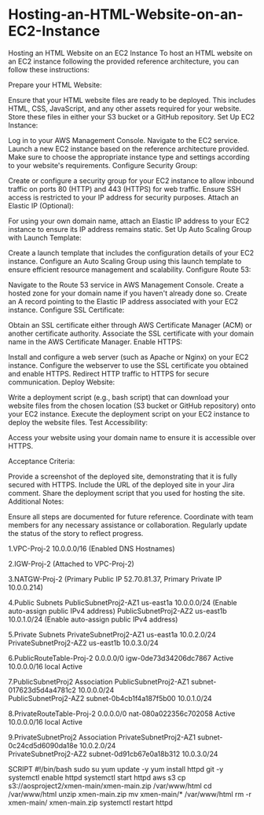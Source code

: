 # Hosting-an-HTML-Website-on-an-EC2-Instance
Hosting an HTML Website on an EC2 Instance
To host an HTML website on an EC2 instance following the provided reference architecture, you can follow these instructions:

Prepare your HTML Website:

Ensure that your HTML website files are ready to be deployed. This includes HTML, CSS, JavaScript, and any other assets required for your website.
Store these files in either your S3 bucket or a GitHub repository.
Set Up EC2 Instance:

Log in to your AWS Management Console.
Navigate to the EC2 service.
Launch a new EC2 instance based on the reference architecture provided. Make sure to choose the appropriate instance type and settings according to your website's requirements.
Configure Security Group:

Create or configure a security group for your EC2 instance to allow inbound traffic on ports 80 (HTTP) and 443 (HTTPS) for web traffic.
Ensure SSH access is restricted to your IP address for security purposes.
Attach an Elastic IP (Optional):

For using your own domain name, attach an Elastic IP address to your EC2 instance to ensure its IP address remains static.
Set Up Auto Scaling Group with Launch Template:

Create a launch template that includes the configuration details of your EC2 instance.
Configure an Auto Scaling Group using this launch template to ensure efficient resource management and scalability.
Configure Route 53:

Navigate to the Route 53 service in AWS Management Console.
Create a hosted zone for your domain name if you haven't already done so.
Create an A record pointing to the Elastic IP address associated with your EC2 instance.
Configure SSL Certificate:

Obtain an SSL certificate either through AWS Certificate Manager (ACM) or another certificate authority.
Associate the SSL certificate with your domain name in the AWS Certificate Manager.
Enable HTTPS:

Install and configure a web server (such as Apache or Nginx) on your EC2 instance.
Configure the webserver to use the SSL certificate you obtained and enable HTTPS.
Redirect HTTP traffic to HTTPS for secure communication.
Deploy Website:

Write a deployment script (e.g., bash script) that can download your website files from the chosen location (S3 bucket or GitHub repository) onto your EC2 instance.
Execute the deployment script on your EC2 instance to deploy the website files.
Test Accessibility:

Access your website using your domain name to ensure it is accessible over HTTPS.

Acceptance Criteria:

Provide a screenshot of the deployed site, demonstrating that it is fully secured with HTTPS.
Include the URL of the deployed site in your Jira comment.
Share the deployment script that you used for hosting the site.
Additional Notes:

Ensure all steps are documented for future reference.
Coordinate with team members for any necessary assistance or collaboration.
Regularly update the status of the story to reflect progress.

1.VPC-Proj-2 10.0.0.0/16 (Enabled DNS Hostnames)

2.IGW-Proj-2 (Attached to VPC-Proj-2)

3.NATGW-Proj-2 (Primary Public IP 52.70.81.37, Primary Private IP 10.0.0.214)

4.Public Subnets
PublicSubnetProj2-AZ1 us-east1a 10.0.0.0/24 (Enable auto-assign public IPv4 address)
PublicSubnetProj2-AZ2 us-east1b 10.0.1.0/24 (Enable auto-assign public IPv4 address) 

5.Private Subnets
PrivateSubnetProj2-AZ1 us-east1a 10.0.2.0/24
PrivateSubnetProj2-AZ2 us-east1b 10.0.3.0/24

6.PublicRouteTable-Proj-2
0.0.0.0/0	igw-0de73d34206dc7867	Active	
10.0.0.0/16	local	                Active

7.PublicSubnetProj2 Association
PublicSubnetProj2-AZ1	subnet-017623d5d4a4781c2 10.0.0.0/24	
PublicSubnetProj2-AZ2	subnet-0b4cb1f4a187f5b00 10.0.1.0/24

8.PrivateRouteTable-Proj-2
0.0.0.0/0	nat-080a022356c702058	Active	
10.0.0.0/16	local	                Active

9.PrivateSubnetProj2 Association
PrivateSubnetProj2-AZ1	subnet-0c24cd5d6090da18e 10.0.2.0/24	
PrivateSubnetProj2-AZ2	subnet-0d91cb67e0a18b312 10.0.3.0/24

SCRIPT
#!/bin/bash 
sudo su
yum update -y
yum install httpd git -y
systemctl enable httpd
systemctl start httpd
aws s3 cp s3://aosproject2/xmen-main/xmen-main.zip /var/www/html
cd /var/www/html
unzip xmen-main.zip
mv xmen-main/* /var/www/html
rm -r xmen-main/ xmen-main.zip
systemctl restart httpd

 
 
 


 
 
 



